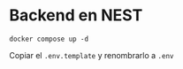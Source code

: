 # Backend en NEST

```docker compose up -d```

Copiar el ```.env.template``` y renombrarlo a ```.env```